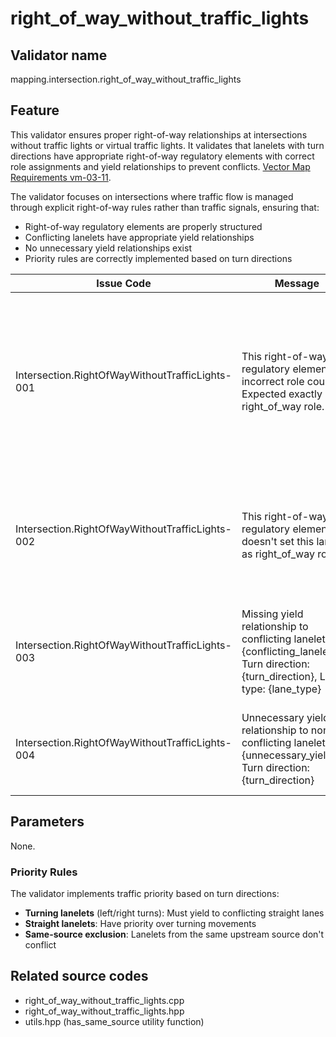 # right_of_way_without_traffic_lights

## Validator name

mapping.intersection.right_of_way_without_traffic_lights

## Feature

This validator ensures proper right-of-way relationships at intersections without traffic lights or virtual traffic lights. It validates that lanelets with turn directions have appropriate right-of-way regulatory elements with correct role assignments and yield relationships to prevent conflicts.
[Vector Map Requirements vm-03-11](https://docs.pilot.auto/en/reference-design/common/map-requirements/vector-map-requirements/category_intersection#vm-03-11-right-of-way-without-signal).

The validator focuses on intersections where traffic flow is managed through explicit right-of-way rules rather than traffic signals, ensuring that:

- Right-of-way regulatory elements are properly structured
- Conflicting lanelets have appropriate yield relationships
- No unnecessary yield relationships exist
- Priority rules are correctly implemented based on turn directions

| Issue Code                                      | Message                                                                                                                              | Severity | Primitive         | Description                                                                                                               | Approach                                                        |
| ----------------------------------------------- | ------------------------------------------------------------------------------------------------------------------------------------ | -------- | ----------------- | ------------------------------------------------------------------------------------------------------------------------- | --------------------------------------------------------------- |
| Intersection.RightOfWayWithoutTrafficLights-001 | This right-of-way regulatory element has incorrect role count. Expected exactly one right_of_way role.                               | Error    | RegulatoryElement | Right-of-way regulatory elements must have exactly one lanelet assigned to the RightOfWay role to clearly define priority | Check that right_of_way_lanelets.size() == 1                    |
| Intersection.RightOfWayWithoutTrafficLights-002 | This right-of-way regulatory element doesn't set this lanelet as right_of_way role.                                                  | Error    | RegulatoryElement | The lanelet referencing the regulatory element must be assigned to the RightOfWay role                                    | Verify lanelet.id() matches one of the RightOfWay role lanelets |
| Intersection.RightOfWayWithoutTrafficLights-003 | Missing yield relationship to conflicting lanelet {conflicting_lanelet_id}. Turn direction: {turn_direction}, Lane type: {lane_type} | Error    | RegulatoryElement | Lanelets that conflict with higher-priority traffic must have yield relationships defined                                 | Check that all required conflicting lanelets are in Yield role  |
| Intersection.RightOfWayWithoutTrafficLights-004 | Unnecessary yield relationship to non-conflicting lanelet {unnecessary_yield_to}. Turn direction: {turn_direction}                   | Warning  | RegulatoryElement | Yield relationships should only exist for actual conflicting lanelets                                                     | Verify yield relationships correspond to actual conflicts       |

## Parameters

None.

### Priority Rules

The validator implements traffic priority based on turn directions:

- **Turning lanelets** (left/right turns): Must yield to conflicting straight lanes
- **Straight lanelets**: Have priority over turning movements
- **Same-source exclusion**: Lanelets from the same upstream source don't conflict

## Related source codes

- right_of_way_without_traffic_lights.cpp
- right_of_way_without_traffic_lights.hpp
- utils.hpp (has_same_source utility function)
